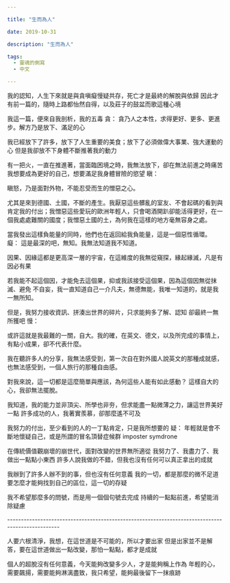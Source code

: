 ```yaml
---

title: "生而為人"

date: 2019-10-31

description: "生而為人"

tags:
  - 靈魂的側寫
  - 中文

---
```


我的認知，人生下來就是與貪嗔癡慢疑共存，死亡才是最終的解脫與依歸 因此才有前一篇的，隨時上路都怡然自得，以及莊子的鼓盆而歌這種心境

我這一篇，便來自我剖析，我的五毒  貪： 貪乃人之本性，求得更好、更多、更進步。解方乃是放下、滿足的心

我已經放下了許多，放下了人生重要的美食；放下了必須做偉大事業、強大運動的心 但是我卻放不下身體不斷推著我的動力

有一把火，一直在推進著，當面臨困境之時，我無法放下，卻在無法前進之時痛苦 我想要成為更好的自己，想要滿足我身體冒險的慾望 瞋：

瞋怒，乃是面對外物，不能忍受而生的憎惡之心。

尤其是來到德國、土國，不斷的產生。我厭惡這些髒亂的室友、不會起碼的看到與肯定我的付出；我憎惡這些愛玩的歐洲年輕人，只會喝酒開趴卻能活得更好，在一個我處處難關的國度；我憎惡土國的土，為何我在這樣的地方毫無容身之處。

當我發出這樣負能量的同時，他們也在返回給我負能量，這是一個惡性循環。 癡： 這是最深的吧，無知。我無法知道我不知道。

因果、因緣這都是更高深一層的宇宙，在這維度的我無從窺探，緣起緣滅，凡是有因必有果

若我能不起這個因，才能免去這個果，抑或我該接受這個果，因為這個因無從抹滅、避免 不自妄，我一直知道自己一介凡夫，無德無能，我唯一知道的，就是我一無所知。

但是，我努力接收資訊、拼湊出世界的碎片，只求能夠多了解、認知 卻最終一無所獲吧 慢：

或許這就是我最難的一關，自大。我的確，在英文、德文，以及所完成的事情上，有點小成果，卻不代表什麼。

我在聽許多人的分享，我無法感受到，第一次自在對外國人說英文的那種成就感，也無法感受到，一個人旅行的那種自由感。

對我來說，這一切都是這麼簡單與應該，為何這些人能有如此感動？ 這樣自大的心，我卻無法擺脫。

我知道，我的能力並非頂尖、所學也非夯，但求能盡一點微薄之力，讓這世界美好一點 許多成功的人，我著實羨慕，卻那麼遙不可及

我努力的付出，至少看到的人的一丁點肯定，只是我所想要的 疑： 年輕就是會不斷地懷疑自己，或是所謂的冒名頂替症候群 imposter symdrone

在傳統價值觀崩壞的崩世代，面對改變的世界無所適從 我努力了、我盡力了、我做出一點點小東西 許多人說我做的不錯，但我也沒有任何可以真正拿出的成就

我辦到了許多人辦不到的事，但也沒有任何意義 我的一切，都是那麼的微不足道 要怎麼才能夠找到自己的區位，這一切的存疑

我不希望那麼多的問號，而是用一個個句號去完成 持續的一點點前進，希望能消除疑慮

\-------------------------------------------------------------------------------------------------

人要六根清淨，我想，在這世道是不可能的，所以才要出家 但是出家並不是解答，要在這世道做出一點改變，那怕一點點，都才是成就

個人的超脫沒有任何意義，今天能夠改變多少人，才是能夠稱上作為 年輕的心，需要飆揚，需要能夠淋漓盡致，我只希望，能夠最後留下一抹痕跡

